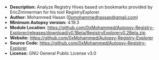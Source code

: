 - __Description:__ Analyze Registry Hives based on bookmarks provided by EricZimmerman for his tool RegistryExplorer.
- __Author:__ Mohammed Hasan (0xmohammedhassan@gmail.com)
- __Minimum Autopsy version:__ 4.19.3
- __Module Location__: https://github.com/0xMohammed/Autopsy-Registry-Explorer/releases/download/v0.1Beta/RegistryExplorerv0.2Beta.zip
- __Website:__ https://github.com/0xMohammed/Autopsy-Registry-Explorer
- __Source Code:__ https://github.com/0xMohammed/Autopsy-Registry-Explorer
- __License:__ GNU General Public License v3.0

